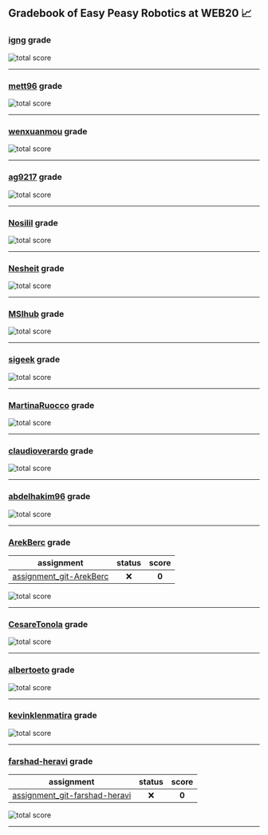 ## Gradebook of Easy Peasy Robotics at WEB20 :chart_with_upwards_trend:

### [**igng**](https://github.com/igng) grade

![total score](https://img.shields.io/badge/total_score-0-orange.svg?style=flat-square)

---


### [**mett96**](https://github.com/mett96) grade

![total score](https://img.shields.io/badge/total_score-0-orange.svg?style=flat-square)

---


### [**wenxuanmou**](https://github.com/wenxuanmou) grade

![total score](https://img.shields.io/badge/total_score-0-orange.svg?style=flat-square)

---


### [**ag9217**](https://github.com/ag9217) grade

![total score](https://img.shields.io/badge/total_score-0-orange.svg?style=flat-square)

---


### [**Nosilil**](https://github.com/Nosilil) grade

![total score](https://img.shields.io/badge/total_score-0-orange.svg?style=flat-square)

---


### [**Nesheit**](https://github.com/Nesheit) grade

![total score](https://img.shields.io/badge/total_score-0-orange.svg?style=flat-square)

---


### [**MSIhub**](https://github.com/MSIhub) grade

![total score](https://img.shields.io/badge/total_score-0-orange.svg?style=flat-square)

---


### [**sigeek**](https://github.com/sigeek) grade

![total score](https://img.shields.io/badge/total_score-0-orange.svg?style=flat-square)

---


### [**MartinaRuocco**](https://github.com/MartinaRuocco) grade

![total score](https://img.shields.io/badge/total_score-0-orange.svg?style=flat-square)

---


### [**claudioverardo**](https://github.com/claudioverardo) grade

![total score](https://img.shields.io/badge/total_score-0-orange.svg?style=flat-square)

---


### [**abdelhakim96**](https://github.com/abdelhakim96) grade

![total score](https://img.shields.io/badge/total_score-0-orange.svg?style=flat-square)

---


### [**ArekBerc**](https://github.com/ArekBerc) grade

| assignment | status | score |
|    :--:    |  :--:  | :--:  |
| [assignment_git-ArekBerc](https://github.com/easy-peasy-robotics/assignment_git-ArekBerc) | :x: | **0** |

![total score](https://img.shields.io/badge/total_score-0-orange.svg?style=flat-square)

---


### [**CesareTonola**](https://github.com/CesareTonola) grade

![total score](https://img.shields.io/badge/total_score-0-orange.svg?style=flat-square)

---


### [**albertoeto**](https://github.com/albertoeto) grade

![total score](https://img.shields.io/badge/total_score-0-orange.svg?style=flat-square)

---


### [**kevinklenmatira**](https://github.com/kevinklenmatira) grade

![total score](https://img.shields.io/badge/total_score-0-orange.svg?style=flat-square)

---


### [**farshad-heravi**](https://github.com/farshad-heravi) grade

| assignment | status | score |
|    :--:    |  :--:  | :--:  |
| [assignment_git-farshad-heravi](https://github.com/easy-peasy-robotics/assignment_git-farshad-heravi) | :x: | **0** |

![total score](https://img.shields.io/badge/total_score-0-orange.svg?style=flat-square)

---


